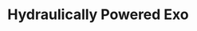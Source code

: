 ---
title: "Hydraulically Powered Exo"
excerpt: "**Relevant skills:  Model Matching, Arduino, Python, Embedded Control, Kalman Filter**  
The UCSF BioRobotics lab is interested in determining the efficacy of robot powered exoskeletons and prosthetics in the application of physical therapy. To study the instruments' effects, patients will be instructed to perform certain tasks while undergoing a magnetoencephalography. This project goes over the design of an exo compatible with such magnetically sensitive equipment"
collection: projects
---